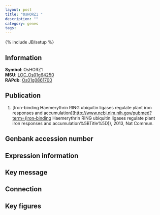 ```yaml
---
layout: post
title: "OsHORZ1 "
description: ""
category: genes
tags: 
---
```

{% include JB/setup %}

## Information
__Symbol__: OsHORZ1   
__MSU__: [LOC_Os01g64250](http://rice.plantbiology.msu.edu/cgi-bin/ORF_infopage.cgi?orf=LOC_Os01g64250)  
__RAPdb__: [Os01g0861700](http://rapdb.dna.affrc.go.jp/viewer/gbrowse_details/irgsp1?name=Os01g0861700)  

## Publication
1. [Iron-binding Haemerythrin RING ubiquitin ligases regulate plant iron responses and accumulation](http://www.ncbi.nlm.nih.gov/pubmed?term=(Iron-binding Haemerythrin RING ubiquitin ligases regulate plant iron responses and accumulation%5BTitle%5D)), 2013, Nat Commun.

## Genbank accession number

## Expression information

## Key message

## Connection

## Key figures


